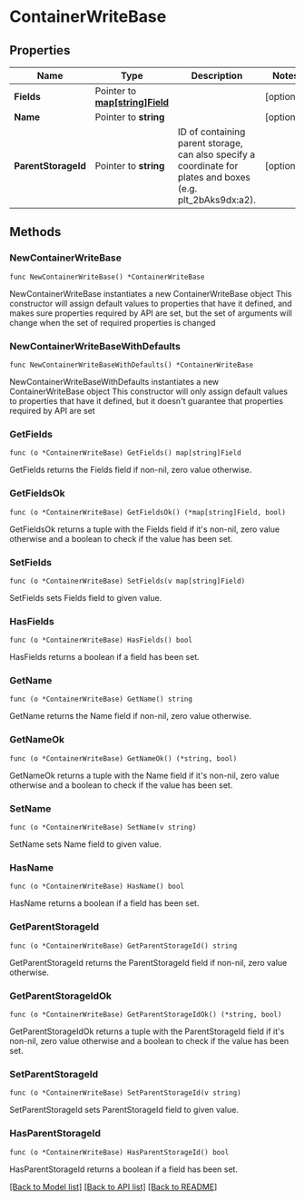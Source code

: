 # ContainerWriteBase

## Properties

Name | Type | Description | Notes
------------ | ------------- | ------------- | -------------
**Fields** | Pointer to [**map[string]Field**](Field.md) |  | [optional] 
**Name** | Pointer to **string** |  | [optional] 
**ParentStorageId** | Pointer to **string** | ID of containing parent storage, can also specify a coordinate for plates and boxes (e.g. plt_2bAks9dx:a2). | [optional] 

## Methods

### NewContainerWriteBase

`func NewContainerWriteBase() *ContainerWriteBase`

NewContainerWriteBase instantiates a new ContainerWriteBase object
This constructor will assign default values to properties that have it defined,
and makes sure properties required by API are set, but the set of arguments
will change when the set of required properties is changed

### NewContainerWriteBaseWithDefaults

`func NewContainerWriteBaseWithDefaults() *ContainerWriteBase`

NewContainerWriteBaseWithDefaults instantiates a new ContainerWriteBase object
This constructor will only assign default values to properties that have it defined,
but it doesn't guarantee that properties required by API are set

### GetFields

`func (o *ContainerWriteBase) GetFields() map[string]Field`

GetFields returns the Fields field if non-nil, zero value otherwise.

### GetFieldsOk

`func (o *ContainerWriteBase) GetFieldsOk() (*map[string]Field, bool)`

GetFieldsOk returns a tuple with the Fields field if it's non-nil, zero value otherwise
and a boolean to check if the value has been set.

### SetFields

`func (o *ContainerWriteBase) SetFields(v map[string]Field)`

SetFields sets Fields field to given value.

### HasFields

`func (o *ContainerWriteBase) HasFields() bool`

HasFields returns a boolean if a field has been set.

### GetName

`func (o *ContainerWriteBase) GetName() string`

GetName returns the Name field if non-nil, zero value otherwise.

### GetNameOk

`func (o *ContainerWriteBase) GetNameOk() (*string, bool)`

GetNameOk returns a tuple with the Name field if it's non-nil, zero value otherwise
and a boolean to check if the value has been set.

### SetName

`func (o *ContainerWriteBase) SetName(v string)`

SetName sets Name field to given value.

### HasName

`func (o *ContainerWriteBase) HasName() bool`

HasName returns a boolean if a field has been set.

### GetParentStorageId

`func (o *ContainerWriteBase) GetParentStorageId() string`

GetParentStorageId returns the ParentStorageId field if non-nil, zero value otherwise.

### GetParentStorageIdOk

`func (o *ContainerWriteBase) GetParentStorageIdOk() (*string, bool)`

GetParentStorageIdOk returns a tuple with the ParentStorageId field if it's non-nil, zero value otherwise
and a boolean to check if the value has been set.

### SetParentStorageId

`func (o *ContainerWriteBase) SetParentStorageId(v string)`

SetParentStorageId sets ParentStorageId field to given value.

### HasParentStorageId

`func (o *ContainerWriteBase) HasParentStorageId() bool`

HasParentStorageId returns a boolean if a field has been set.


[[Back to Model list]](../README.md#documentation-for-models) [[Back to API list]](../README.md#documentation-for-api-endpoints) [[Back to README]](../README.md)


